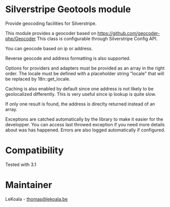 Silverstripe Geotools module
==================
Provide geocoding facilities for Silverstripe.

This module provides a geocoder based on https://github.com/geocoder-php/Geocoder
This class is configurable through Silverstripe Config API.

You can geocode based on ip or address.

Reverse geocode and address formatting is also supported.

Options for providers and adapters must be provided as an array in the right order.
The locale must be defined with a placeholder string "locale" that will be replaced
by 18n::get_locale.

Caching is also enabled by default since one address is not likely to be
geolocalized differently. This is very useful since ip lookup is quite slow.

If only one result is found, the address is direclty returned instead of an
array.

Exceptions are catched automatically by the library to make it easier for the
developper. You can access last throwed exception if you need more details
about was has happened. Errors are also logged automatically if configured.

Compatibility
==================
Tested with 3.1

Maintainer
==================
LeKoala - thomas@lekoala.be